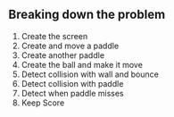 ## Breaking down the problem
1. Create the screen
2. Create and move a paddle
3. Create another paddle
4. Create the ball and make it move
5. Detect collision with wall and bounce
6. Detect collision with paddle
7. Detect when paddle misses
8. Keep Score